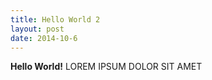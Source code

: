 ```yaml
---
title: Hello World 2
layout: post
date: 2014-10-6
---
```


**Hello World!**
LOREM IPSUM DOLOR SIT AMET

